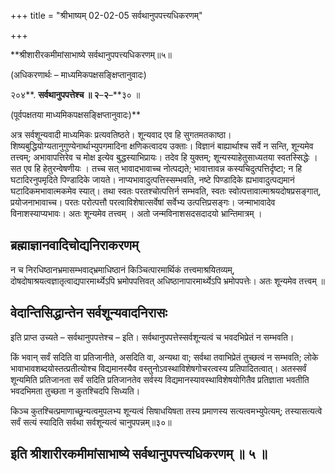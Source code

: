 +++
title = "श्रीभाष्यम् 02-02-05 सर्वथानुपपत्त्यधिकरणम्"

+++


**श्रीशारीरकमीमांसाभाष्ये सर्वथानुपपत्त्यधिकरणम्॥५॥

(अधिकरणार्थः – माध्यमिकपक्षसङ्क्षिप्तानुवादः)

२०४**. **सर्वथानुपपत्तेश्च ॥ २**–**२**–**३० ॥

(पूर्वपक्षतया माध्यमिकपक्षसङ्क्षिप्तानुवादः)**

अत्र सर्वशून्यवादी माध्यमिकः प्रत्यवतिष्ठते। शून्यवाद एव हि सुगतमतकाष्ठा। शिष्यबुद्धियोग्यतानुगुण्येनार्थाभ्युपगमादिना क्षणिकत्वादय उक्ताः। विज्ञानं बाह्यार्थाश्च सर्वे न सन्ति, शून्यमेव तत्त्वम्; अभावापत्तिरेव च मोक्ष इत्येव बुद्धस्याभिप्रायः। तदेव हि युक्तम्; शून्यस्याहेतुसाध्यतया स्वतस्सिद्धेः । सत एव हि हेतुरन्वेषणीयः । तच्च सत् भावादभावाच्च नोत्पद्यते; भावात्तावन्न कस्यचिदुत्पत्तिर्दृष्टा; न हि घटादिरनुपमृदिते पिण्डादिके जायते। नाप्यभावादुत्पत्तिस्सम्भवति, नष्टे पिण्डादिके ह्यभावादुत्पद्यमानं घटादिकमभावात्मकमेव स्यात्। तथा स्वतः परतश्चोत्पत्तिर्न सम्भवति, स्वतः स्वोत्पत्तावात्माश्रयदोषप्रसङ्गात्, प्रयोजनाभावाच्च। परतः परोत्पत्तौ परत्वाविशेषात्सर्वेषां सर्वेभ्य उत्पत्तिप्रसङ्गः। जन्माभावादेव विनाशस्याप्यभावः। अतः शून्यमेव तत्त्वम् । अतो जन्मविनाशसदसदादयो भ्रान्तिमात्रम् ।

## ब्रह्माज्ञानवादिचोद्यनिराकरणम्

न च निरधिष्ठानभ्रमासम्भवाद्भ्रमाधिष्ठानं किञ्चित्पारमार्थिकं तत्त्वमाश्रयितव्यम्, दोषदोषाश्रयत्वज्ञातृत्वाद्यपारमार्थ्येऽपि भ्रमोपपत्तिवत् अधिष्ठानापारमार्थ्येऽपि भ्रमोपपत्तेः। अतः शून्यमेव तत्त्वम् ॥

## वेदान्तिसिद्धान्तेन सर्वशून्यवादनिरासः

इति प्राप्त उच्यते – सर्वथानुपपत्तेश्च – इति। सर्वथानुपपत्तेस्सर्वशून्यत्वं च भवदभिप्रेतं न सम्भवति।

किं भवान् सर्वं सदिति वा प्रतिजानीते, असदिति वा, अन्यथा वा; सर्वथा तवाभिप्रेतं तुच्छत्वं न सम्भवति; लोके भावाभावशब्दयोस्तत्प्रतीत्योश्च विद्यमानस्यैव वस्तुनोऽवस्थाविशेषगोचरत्वस्य प्रतिपादितत्वात्। अतस्सर्वं शून्यमिति प्रतिजानता सर्वं सदिति प्रतिजानतेव सर्वस्य विद्यमानस्यावस्थाविशेषयोगितैव प्रतिज्ञाता भवतीति भवदभिमता तुच्छता न कुतश्चिदपि सिध्यति।

किञ्च कुतश्चित्प्रमाणाच्छून्यत्वमुपलभ्य शून्यत्वं सिषाधयिषता तस्य प्रमाणस्य सत्यत्वमभ्युपेत्यम्; तस्यासत्यत्वे सर्वं सत्यं स्यादिति सर्वथा सर्वशून्यत्वं चानुपपन्नम्॥३०॥

## इति श्रीशारीरकमीमांसाभाष्ये सर्वथानुपपत्त्यधिकरणम् ॥ ५ ॥


